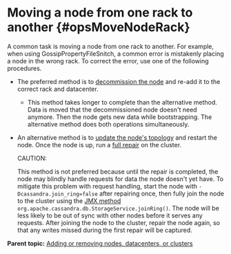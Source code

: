 # Moving a node from one rack to another {#opsMoveNodeRack}

A common task is moving a node from one rack to another. For example, when using GossipPropertyFileSnitch, a common error is mistakenly placing a node in the wrong rack. To correct the error, use one of the following procedures.

-   The preferred method is to [decommission the node](../tools/toolsDecommission.md) and re-add it to the correct rack and datacenter.
    -   This method takes longer to complete than the alternative method. Data is moved that the decommissioned node doesn't need anymore. Then the node gets new data while bootstrapping. The alternative method does both operations simultaneously.
-   An alternative method is to [update the node's topology](opsSwitchSnitch.md) and restart the node. Once the node is up, run a [full repair](opsRepairNodesManualRepair.md) on the cluster.

    CAUTION:

    This method is not preferred because until the repair is completed, the node may blindly handle requests for data the node doesn't yet have. To mitigate this problem with request handling, start the node with `-Dcassandra.join_ring=false` after repairing once, then fully join the node to the cluster using the [JMX method](opsMonitoring.md) `org.apache.cassandra.db.StorageService.joinRing()`. The node will be less likely to be out of sync with other nodes before it serves any requests. After joining the node to the cluster, repair the node again, so that any writes missed during the first repair will be captured.


**Parent topic:** [Adding or removing nodes, datacenters, or clusters](../../cassandra/operations/opsAddingRemovingNodeTOC.md)

